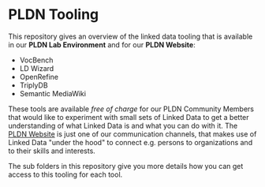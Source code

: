 <H1>PLDN Tooling</H1>

This repository gives an overview of the linked data tooling that is available in our <strong>PLDN Lab Environment</strong> and for our <strong>PLDN Website</strong>:

- VocBench
- LD Wizard
- OpenRefine
- TriplyDB
- Semantic MediaWiki<br>

These tools are available <em>free of charge</em> for our PLDN Community Members that would like to experiment with small sets of Linked Data to get a better understanding of what Linked Data is and what you can do with it. The [PLDN Website](https://www.pldn.nl/wiki/Platform_Linked_Data_Nederland) is just one of our communication channels, that makes use of Linked Data "under the hood" to connect e.g. persons to organizations and to their skills and interests. 

The sub folders in this repository give you more details how you can get access to this tooling for each tool.
